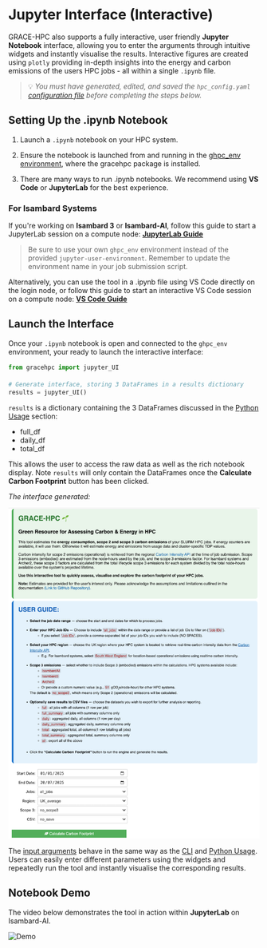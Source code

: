# Jupyter Interface (Interactive)

GRACE-HPC also supports a fully interactive, user friendly **Jupyter Notebook** interface, allowing you to enter the arguments through intuitive widgets and instantly visualise the results. Interactive figures are created using `plotly` providing in-depth insights into the energy and carbon emissions of the users HPC jobs - all within a single `.ipynb` file.

> 💡 *You must have generated, edited, and saved the `hpc_config.yaml` [configuration file](coniguration.md) before completing the steps below.*

## Setting Up the .ipynb Notebook

1. Launch a `.ipynb` notebook on your HPC system.

2. Ensure the notebook is launched from and running in the [ghpc_env environment](installation.md#virtual-environments), where the gracehpc package is installed.

3. There are many ways to run .ipynb notebooks. We recommend using **VS Code** or **JupyterLab** for the best experience.

### For Isambard Systems

If you're working on **Isambard 3** or **Isambard-AI**, follow this guide to start a JupyterLab session on a compute node: [**JupyterLab Guide**](https://docs.isambard.ac.uk/user-documentation/guides/jupyter/)

> Be sure to use your own `ghpc_env` environment instead of the provided `jupyter-user-environment`. Remember to update the environment name in your job submission script.


Alternatively, you can use the tool in a .ipynb file using VS Code directly on the login node, or follow this guide to start an interactive VS Code session on a compute node: [**VS Code Guide**](https://docs.isambard.ac.uk/user-documentation/guides/vscode/)


## Launch the Interface

Once your `.ipynb` notebook is open and connected to the `ghpc_env` environment, your ready to launch the interactive interface:

```python 
from gracehpc import jupyter_UI

# Generate interface, storing 3 DataFrames in a results dictionary 
results = jupyter_UI()
```

`results` is a dictionary containing the 3 DataFrames discussed in the [Python Usage](function.md#function-returns) section: 

- full_df
- daily_df
- total_df

This allows the user to access the raw data as well as the rich notebook display. Note `results` will only contain the DataFrames once the **Calculate Carbon Footprint** button has been clicked.

*The interface generated:*

![GRACE-HPC Jupyter Interface](_static/jupyter_interface.png)

The [input arguments](inputs_outputs.md#input-arguments) behave in the same way as the [CLI](cli.md) and [Python Usage](function.md).
Users can easily enter different parameters using the widgets and repeatedly run the tool and instantly visualise the corresponding results.


## Notebook Demo

The video below demonstrates the tool in action within **JupyterLab** on Isambard-AI.

![Demo](_static/demo_jupyter.gif)





